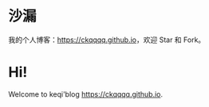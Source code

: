 # 沙漏

我的个人博客：<https://ckqqqq.github.io>，欢迎 Star 和 Fork。

# Hi!

Welcome to keqi'blog <https://ckqqqq.github.io>.
